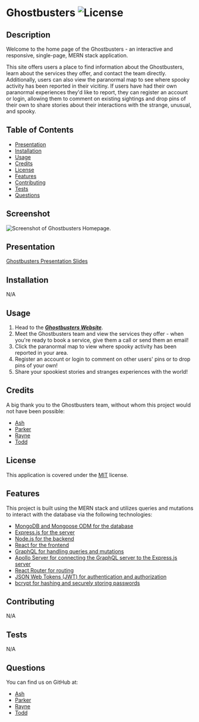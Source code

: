 # Ghostbusters ![License](https://img.shields.io/badge/License-MIT-brightgreen.svg)

## Description 
Welcome to the home page of the Ghostbusters - an interactive and responsive, single-page, MERN stack application. 

This site offers users a place to find information about the Ghostbusters, learn about the services they offer, and contact the team directly. Additionally, users can also view the paranormal map to see where spooky activity has been reported in their vicitiny. If users have had their own paranormal experiences they'd like to report, they can register an account or login, allowing them to comment on existing sightings and drop pins of their own to share stories about their interactions with the strange, unusual, and spooky.

## Table of Contents
* [Presentation](#presentation)
* [Installation](#installation)
* [Usage](#usage)
* [Credits](#credits)
* [License](#license)
* [Features](#features)
* [Contributing](#contributing)
* [Tests](#tests)
* [Questions](#questions)

## Screenshot
![Screenshot of Ghostbusters Homepage.](path/to/screenshot.png)

## Presentation
[Ghostbusters Presentation Slides]()

## Installation 
N/A

## Usage 
1. Head to the ***[Ghostbusters Website](https://sitename.herokuapp.com/)***. 
2. Meet the Ghostbusters team and view the services they offer - when you're ready to book a service, give them a call or send them an email!
3. Click the paranormal map to view where spooky activity has been reported in your area.
4. Register an account or login to comment on other users' pins or to drop pins of your own! 
5. Share your spookiest stories and stranges experiences with the world!

## Credits 
A big thank you to the Ghostbusters team, without whom this project would not have been possible:
* [Ash](https://github.com/ashtreid)
* [Parker](https://github.com/pbodybrooks)
* [Rayne](https://github.com/Childofrainydays)
* [Todd](https://github.com/AegeanGrey)

## License
This application is covered under the [MIT](https://opensource.org/licenses/MIT) license.

## Features 
This project is built using the MERN stack and utilizes queries and mutations to interact with the database via the following technologies:
* [MongoDB and Mongoose ODM for the database](https://www.mongodb.com/)
* [Express.js for the server](https://expressjs.com/)
* [Node.js for the backend](https://nodejs.org/en/)
* [React for the frontend](https://reactjs.org/)
* [GraphQL for handling queries and mutations](https://graphql.org/)
* [Apollo Server for connecting the GraphQL server to the Express.js server](https://www.apollographql.com/docs/apollo-server/)
* [React Router for routing](https://reactrouter.com/)
* [JSON Web Tokens (JWT) for authentication and authorization](https://jwt.io/)
* [bcrypt for hashing and securely storing passwords](https://www.npmjs.com/package/bcrypt)

## Contributing 
N/A 

## Tests 
N/A

## Questions 
You can find us on GitHub at:
* [Ash](https://github.com/ashtreid)
* [Parker](https://github.com/PBodyBrooks)
* [Rayne](https://github.com/Childofrainydays)
* [Todd](https://github.com/AegeanGrey)

